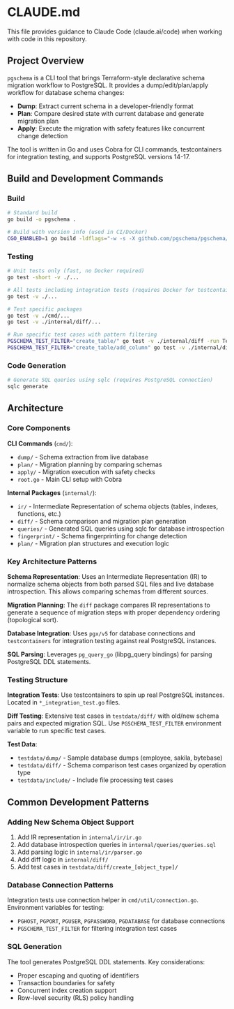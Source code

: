 # CLAUDE.md

This file provides guidance to Claude Code (claude.ai/code) when working with code in this repository.

## Project Overview

`pgschema` is a CLI tool that brings Terraform-style declarative schema migration workflow to PostgreSQL. It provides a dump/edit/plan/apply workflow for database schema changes:

- **Dump**: Extract current schema in a developer-friendly format
- **Plan**: Compare desired state with current database and generate migration plan
- **Apply**: Execute the migration with safety features like concurrent change detection

The tool is written in Go and uses Cobra for CLI commands, testcontainers for integration testing, and supports PostgreSQL versions 14-17.

## Build and Development Commands

### Build
```bash
# Standard build
go build -o pgschema .

# Build with version info (used in CI/Docker)
CGO_ENABLED=1 go build -ldflags="-w -s -X github.com/pgschema/pgschema/cmd.GitCommit=... -X 'github.com/pgschema/pgschema/cmd.BuildDate=...'" -o pgschema .
```

### Testing
```bash
# Unit tests only (fast, no Docker required)
go test -short -v ./...

# All tests including integration tests (requires Docker for testcontainers)
go test -v ./...

# Test specific packages
go test -v ./cmd/...
go test -v ./internal/diff/...

# Run specific test cases with pattern filtering
PGSCHEMA_TEST_FILTER="create_table/" go test -v ./internal/diff -run TestDiffInspectorAndParser
PGSCHEMA_TEST_FILTER="create_table/add_column" go test -v ./internal/diff -run TestDiffInspectorAndParser
```

### Code Generation
```bash
# Generate SQL queries using sqlc (requires PostgreSQL connection)
sqlc generate
```

## Architecture

### Core Components

**CLI Commands** (`cmd/`):
- `dump/` - Schema extraction from live database
- `plan/` - Migration planning by comparing schemas  
- `apply/` - Migration execution with safety checks
- `root.go` - Main CLI setup with Cobra

**Internal Packages** (`internal/`):
- `ir/` - Intermediate Representation of schema objects (tables, indexes, functions, etc.)
- `diff/` - Schema comparison and migration plan generation
- `queries/` - Generated SQL queries using sqlc for database introspection
- `fingerprint/` - Schema fingerprinting for change detection
- `plan/` - Migration plan structures and execution logic

### Key Architecture Patterns

**Schema Representation**: Uses an Intermediate Representation (IR) to normalize schema objects from both parsed SQL files and live database introspection. This allows comparing schemas from different sources.

**Migration Planning**: The `diff` package compares IR representations to generate a sequence of migration steps with proper dependency ordering (topological sort).

**Database Integration**: Uses `pgx/v5` for database connections and `testcontainers` for integration testing against real PostgreSQL instances.

**SQL Parsing**: Leverages `pg_query_go` (libpg_query bindings) for parsing PostgreSQL DDL statements.

### Testing Structure

**Integration Tests**: Use testcontainers to spin up real PostgreSQL instances. Located in `*_integration_test.go` files.

**Diff Testing**: Extensive test cases in `testdata/diff/` with old/new schema pairs and expected migration SQL. Use `PGSCHEMA_TEST_FILTER` environment variable to run specific test cases.

**Test Data**: 
- `testdata/dump/` - Sample database dumps (employee, sakila, bytebase)
- `testdata/diff/` - Schema comparison test cases organized by operation type
- `testdata/include/` - Include file processing test cases

## Common Development Patterns

### Adding New Schema Object Support
1. Add IR representation in `internal/ir/ir.go`
2. Add database introspection queries in `internal/queries/queries.sql` 
3. Add parsing logic in `internal/ir/parser.go`
4. Add diff logic in `internal/diff/`
5. Add test cases in `testdata/diff/create_[object_type]/`

### Database Connection Patterns
Integration tests use connection helper in `cmd/util/connection.go`. Environment variables for testing:
- `PGHOST`, `PGPORT`, `PGUSER`, `PGPASSWORD`, `PGDATABASE` for database connections
- `PGSCHEMA_TEST_FILTER` for filtering integration test cases

### SQL Generation
The tool generates PostgreSQL DDL statements. Key considerations:
- Proper escaping and quoting of identifiers
- Transaction boundaries for safety
- Concurrent index creation support
- Row-level security (RLS) policy handling